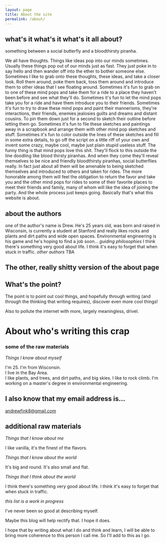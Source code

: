 ```yaml
---
layout: page
title: About the site
permalink: /about/
---
```





## what's it what's it what's it all about?
something between a social butterfly and a bloodthirsty piranha.

We all have thoughts.  Things like ideas pop into our minds sometimes.  Usually
these things pop out of our minds just as fast.  They just poke in to say hello
and then wander off into the ether to bother someone else.  Sometimes I like to
grab onto these thoughts, these ideas, and take a closer look.  Roll them around,
poke them back, toss them around and introduce them to other ideas that I see floating around.
Sometimes it's fun to grab on to one of these mind pops and take them for a ride to
a place they haven't been before and see what they'll do.  Sometimes it's fun to let the
mind pops take you for a ride and have them introduce you to their friends.  Sometimes it's fun
to try to draw these mind pops and paint their mannerisms, they're interactions, their friends, enemies
jealosies guilts and dreams and distant cousins.  To pin them down just for a second to sketch their outline
before letting them go.  Sometimes it's fun to file these sketches and paintings away in a scrapbook and
arrange them with other mind pop sketches and stuff.   Sometimes it's fun to color outside the lines of these
sketches and fill in some extra details, to go off the script on a little riff of your own and invent some crazy, maybe cool, maybe just plain stupid useless stuff.  The funny thing is that mind pops love this shit.  They'll flock to this outside the line doodling like blood thirsty piranhas.  And when they come they'll reveal themselves to be nice and friendly bloodthirsty piranhas, social butterflies really.  In fact just about all them will be amenable to being sketched themselves and introduced to others and taken for rides.  The more honorable among them will feel the obligation to return the favor and take you and the other mind pops for rides to some of their favorite places to meet their friends and family, many of whom will like the idea of joining the party. And the whole process just keeps going.  Basically that's what this website is about.







## about the authors

one of the author's name is Drew.  He's 25 years old, was born and raised in Wisconsin, is currently a student at Stanford and really likes rocks and plants and dirt paths and wide open spaces.  Environmental engineering is his game and he's hoping to find a job soon...
*guiding philosophies*
I think there's something very good about life.
I think it's easy to forget that when stuck in traffic.
*other authors*
TBA







## The other, really shitty version of the about page


## What's the point?

The point is to point out cool things, and hopefully through writing (and through the thinking that writing requires), discover even more cool things!  

Also to pollute the internet with more, largely meaningless, drivel.


# About who's writing this crap

### some of the raw materials

*Things I know about myself*

I'm 25.
I'm from Wisconsin.  
I live in the Bay Area.  
I like plants, and trees, and dirt paths, and big skies.
I like to rock climb.
I'm working on a master's degree in environmental engineering.

## I also know that my email address is...

[andrewfink8@gmail.com](mailto:andrewfink8@gmail.com)

## additional raw materials

*Things that I know about me*

I like vanilla, it's the finest of the flavors.

*Things that I know about the world*

It's big and round.
It's also small and flat.

*Things that I think about the world*

I think there's something very good about life.
I think it's easy to forget that when stuck in traffic.


*this list is a work in progress*


I've never been so good at describing myself.

Maybe this blog will help rectify that. I hope it does.

I hope that by writing about what I do and think and learn, I will be able to bring
more coherence to this person I call me.  So I'll add to this as I go.
